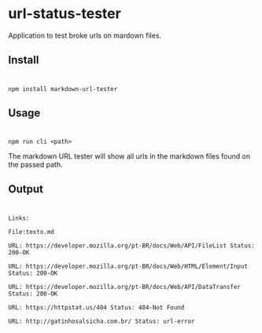 # url-status-tester
Application to test broke urls on mardown files.

## Install
#
```
npm install markdown-url-tester
```

## Usage
#

```
npm run cli <path>
```
The markdown URL tester will show all urls in the markdown files found on the passed path.

## Output
#


`Links:`

`File:texto.md`

`URL: https://developer.mozilla.org/pt-BR/docs/Web/API/FileList Status: 200-OK`

`URL: https://developer.mozilla.org/pt-BR/docs/Web/HTML/Element/Input Status: 200-OK`

`URL: https://developer.mozilla.org/pt-BR/docs/Web/API/DataTransfer Status: 200-OK`

`URL: https://httpstat.us/404 Status: 404-Not Found`

`URL: http://gatinhosalsicha.com.br/ Status: url-error`

